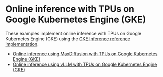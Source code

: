 # Online inference with TPUs on Google Kubernetes Engine (GKE)

These examples implement online inference with TPUs on Google Kubernetes Engine
(GKE) using the
[GKE Inference reference implementation](/platforms/gke/base/use-cases/inference-ref-arch/terraform/README.md).

- [Online inference using MaxDiffusion with TPUs on Google Kubernetes Engine (GKE)](/docs/platforms/gke/base/use-cases/inference-ref-arch/online-inference-tpu/max-diffusion-with-hf-model.md)
- [Online inference using vLLM with TPUs on Google Kubernetes Engine (GKE)](/docs/platforms/gke/base/use-cases/inference-ref-arch/online-inference-tpu/vllm-with-hf-model.md)
